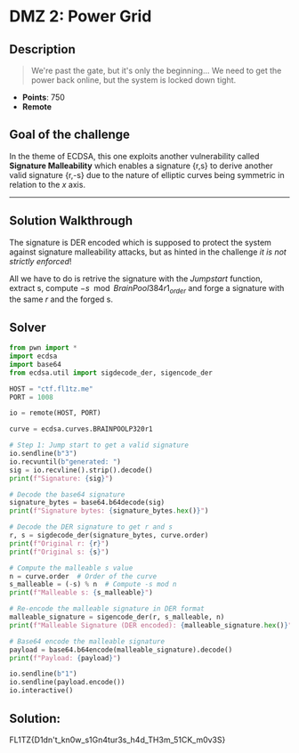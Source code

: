 # DMZ 2: Power Grid

## Description

> We're past the gate, but it's only the beginning... We need to get the power back online, but the system is locked down tight.

- **Points**: 750
- **Remote**

## Goal of the challenge

In the theme of ECDSA, this one exploits another vulnerability called **Signature Malleability** which enables a signature {r,s} to derive another valid signature {r,-s} due to the nature of elliptic curves being symmetric in relation to the $x$ axis.

---

## Solution Walkthrough

The signature is DER encoded which is supposed to protect the system against signature malleability attacks, but as hinted in the challenge *it is not strictly enforced*!

All we have to do is retrive the signature with the *Jumpstart* function, extract s, compute $-s \mod BrainPool384r1_{order}$   and forge a signature with the same *r* and the forged s.

## Solver

```python
from pwn import *
import ecdsa
import base64
from ecdsa.util import sigdecode_der, sigencode_der

HOST = "ctf.fl1tz.me"
PORT = 1008

io = remote(HOST, PORT)

curve = ecdsa.curves.BRAINPOOLP320r1

# Step 1: Jump start to get a valid signature
io.sendline(b"3")
io.recvuntil(b"generated: ")
sig = io.recvline().strip().decode()
print(f"Signature: {sig}")

# Decode the base64 signature
signature_bytes = base64.b64decode(sig)
print(f"Signature bytes: {signature_bytes.hex()}")

# Decode the DER signature to get r and s
r, s = sigdecode_der(signature_bytes, curve.order)
print(f"Original r: {r}")
print(f"Original s: {s}")

# Compute the malleable s value
n = curve.order  # Order of the curve
s_malleable = (-s) % n  # Compute -s mod n
print(f"Malleable s: {s_malleable}")

# Re-encode the malleable signature in DER format
malleable_signature = sigencode_der(r, s_malleable, n)
print(f"Malleable Signature (DER encoded): {malleable_signature.hex()}")

# Base64 encode the malleable signature
payload = base64.b64encode(malleable_signature).decode()
print(f"Payload: {payload}")

io.sendline(b"1")
io.sendline(payload.encode())
io.interactive()

```

## Solution:

FL1TZ{D1dn't_kn0w_s1Gn4tur3s_h4d_TH3m_51CK_m0v3S}
